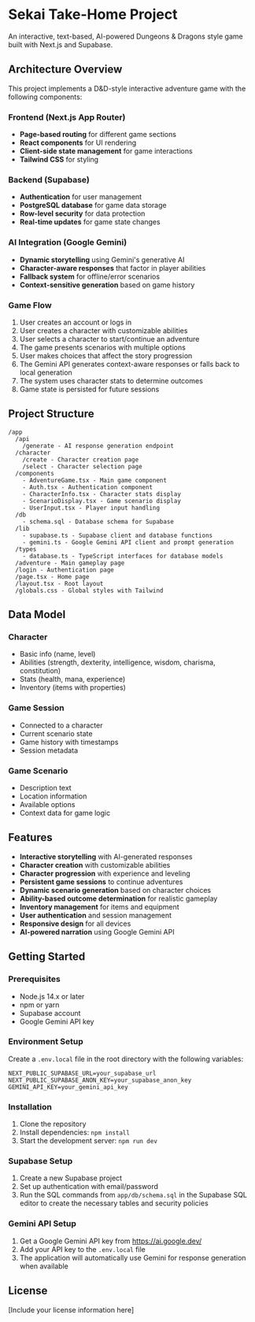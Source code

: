 # Sekai Take-Home Project

An interactive, text-based, AI-powered Dungeons & Dragons style game built with Next.js and Supabase.

## Architecture Overview

This project implements a D&D-style interactive adventure game with the following components:

### Frontend (Next.js App Router)
- **Page-based routing** for different game sections
- **React components** for UI rendering
- **Client-side state management** for game interactions
- **Tailwind CSS** for styling

### Backend (Supabase)
- **Authentication** for user management
- **PostgreSQL database** for game data storage
- **Row-level security** for data protection
- **Real-time updates** for game state changes

### AI Integration (Google Gemini)
- **Dynamic storytelling** using Gemini's generative AI
- **Character-aware responses** that factor in player abilities
- **Fallback system** for offline/error scenarios
- **Context-sensitive generation** based on game history

### Game Flow
1. User creates an account or logs in
2. User creates a character with customizable abilities
3. User selects a character to start/continue an adventure
4. The game presents scenarios with multiple options
5. User makes choices that affect the story progression
6. The Gemini API generates context-aware responses or falls back to local generation
7. The system uses character stats to determine outcomes
8. Game state is persisted for future sessions

## Project Structure

```
/app
  /api
    /generate - AI response generation endpoint
  /character
    /create - Character creation page
    /select - Character selection page 
  /components
    - AdventureGame.tsx - Main game component
    - Auth.tsx - Authentication component
    - CharacterInfo.tsx - Character stats display
    - ScenarioDisplay.tsx - Game scenario display
    - UserInput.tsx - Player input handling
  /db
    - schema.sql - Database schema for Supabase
  /lib
    - supabase.ts - Supabase client and database functions
    - gemini.ts - Google Gemini API client and prompt generation
  /types
    - database.ts - TypeScript interfaces for database models
  /adventure - Main gameplay page
  /login - Authentication page
  /page.tsx - Home page
  /layout.tsx - Root layout
  /globals.css - Global styles with Tailwind
```

## Data Model

### Character
- Basic info (name, level)
- Abilities (strength, dexterity, intelligence, wisdom, charisma, constitution)
- Stats (health, mana, experience)
- Inventory (items with properties)

### Game Session
- Connected to a character
- Current scenario state
- Game history with timestamps
- Session metadata

### Game Scenario
- Description text
- Location information
- Available options
- Context data for game logic

## Features

- **Interactive storytelling** with AI-generated responses
- **Character creation** with customizable abilities
- **Character progression** with experience and leveling
- **Persistent game sessions** to continue adventures
- **Dynamic scenario generation** based on character choices
- **Ability-based outcome determination** for realistic gameplay
- **Inventory management** for items and equipment
- **User authentication** and session management
- **Responsive design** for all devices
- **AI-powered narration** using Google Gemini API

## Getting Started

### Prerequisites

- Node.js 14.x or later
- npm or yarn
- Supabase account
- Google Gemini API key

### Environment Setup

Create a `.env.local` file in the root directory with the following variables:

```
NEXT_PUBLIC_SUPABASE_URL=your_supabase_url
NEXT_PUBLIC_SUPABASE_ANON_KEY=your_supabase_anon_key
GEMINI_API_KEY=your_gemini_api_key
```

### Installation

1. Clone the repository
2. Install dependencies: `npm install`
3. Start the development server: `npm run dev`

### Supabase Setup

1. Create a new Supabase project
2. Set up authentication with email/password
3. Run the SQL commands from `app/db/schema.sql` in the Supabase SQL editor to create the necessary tables and security policies

### Gemini API Setup

1. Get a Google Gemini API key from https://ai.google.dev/
2. Add your API key to the `.env.local` file
3. The application will automatically use Gemini for response generation when available

## License

[Include your license information here]